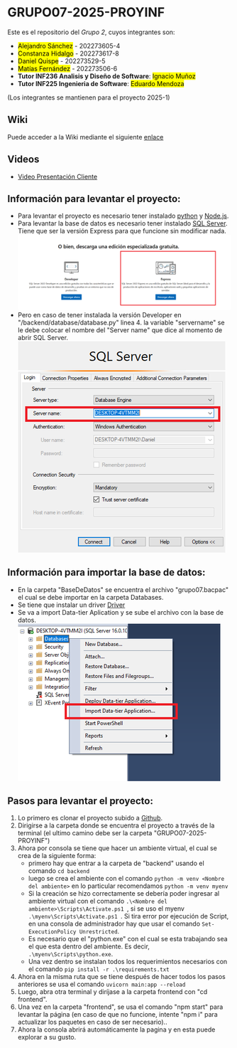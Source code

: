 # GRUPO07-2025-PROYINF

Este es el repositorio del *Grupo 2*, cuyos integrantes son:

* <mark> Alejandro Sánchez</mark> - 202273605-4
* <mark>Constanza Hidalgo</mark> - 202273617-8
* <mark>Daniel Quispe</mark> - 202273529-5
* <mark>Matías Fernández</mark> - 202273506-6
* **Tutor INF236 Analisis y Diseño de Software**: <mark>Ignacio Muñoz</mark>
* **Tutor INF225 Ingenieria de Software**: <mark>Eduardo Mendoza</mark>

(Los integrantes se mantienen para el proyecto 2025-1)

## Wiki
Puede acceder a la Wiki mediante el siguiente [enlace](https://github.com/Mati2F/GRUPO02-2024-PROYINF/wiki)

## Videos
* [Video Presentación Cliente](https://www.youtube.com/watch?v=abJau21SDIk&ab_channel=RicardoSalasLetelier)

## Información para levantar el proyecto:
* Para levantar el proyecto es necesario tener instalado [python](https://www.python.org/downloads/) y [Node.js](https://nodejs.org/en/).
* Para levantar la base de datos es necesario tener instalado [SQL Server](https://www.microsoft.com/es-cl/sql-server/sql-server-downloads). Tiene que ser la versión Express para que funcione sin modificar nada. ![alt text](https://github.com/Mati2F/GRUPO07-2025-PROYINF/blob/main/docs/SQLServer.png)
* Pero en caso de tener instalada la versión Developer en "/backend/database/database.py" linea 4. la variable "servername" se le debe colocar el nombre del "Server name" que dice al momento de abrir SQL Server. ![alt tetxt](https://github.com/Mati2F/GRUPO07-2025-PROYINF/blob/main/docs/servername.png)
  
## Información para importar la base de datos:
* En la carpeta "BaseDeDatos" se encuentra el archivo "grupo07.bacpac" el cual se debe importar en la carpeta Databases.
* Se tiene que instalar un driver [Driver](https://learn.microsoft.com/en-us/sql/connect/odbc/download-odbc-driver-for-sql-server?view=sql-server-ver16)
* Se va a import Data-tier Aplication y se sube el archivo con la base de datos.
![alt text](https://github.com/Mati2F/GRUPO07-2025-PROYINF/blob/main/docs/import.png)


## Pasos para levantar el proyecto:
1. Lo primero es clonar el proyecto subido a [Github](https://github.com/Mati2F/GRUPO07-2025-PROYINF).
2. Dirigirse a la carpeta donde se encuentra el proyecto a través de la terminal (el ultimo camino debe ser la carpeta "GRUPO07-2025-PROYINF")
3. Ahora por consola se tiene que hacer un ambiente virtual, el cual se crea de la siguiente forma:
   - primero hay que entrar a la carpeta de "backend" usando el comando `cd backend`
   - luego se crea el ambiente con el comando `python -m venv <Nombre del ambiente>` en lo particular recomendamos `python -m venv myenv`
   - Si la creación se hizo correctamente se debería poder ingresar al ambiente virtual con el comando `.\<Nombre del ambiente>\Scripts\Activate.ps1 `, si se uso el myenv `.\myenv\Scripts\Activate.ps1 `. Si tira error por ejecución de Script, en una consola de administrador hay que usar el comando `Set-ExecutionPolicy Unrestricted`.
   - Es necesario que el "python.exe" con el cual se esta trabajando sea el que esta dentro del ambiente. Es decir, `.\myenv\Scripts\python.exe`.
   - Una vez dentro se instalan todos los requerimientos necesarios con el comando `pip install -r .\requirements.txt`
4. Ahora en la misma ruta que se tiene después de hacer todos los pasos anteriores se usa el comando `uvicorn main:app --reload`
5. Luego, abra otra terminal y diríjase a la carpeta frontend con "cd frontend".
6. Una vez en la carpeta "frontend", se usa el comando "npm start" para levantar la página (en caso de que no funcione, intente "npm i" para actualizar los paquetes en caso de ser necesario)..
7. Ahora la consola abrirá automáticamente la pagina y en esta puede explorar a su gusto.
